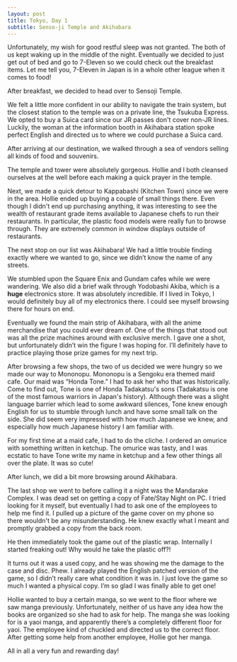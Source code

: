 ```yaml
---
layout: post
title: Tokyo, Day 1
subtitle: Senso-ji Temple and Akihabara
---
```


Unfortunately, my wish for good restful sleep was not granted. The both of us kept waking up in the middle of the night. Eventually we decided to just get out of bed and go to 7-Eleven so we could check out the breakfast items. Let me tell you, 7-Eleven in Japan is in a whole other league when it comes to food!

After breakfast, we decided to head over to Sensoji Temple.

We felt a little more confident in our ability to navigate the train system, but the closest station to the temple was on a private line, the Tsukuba Express. We opted to buy a Suica card since our JR passes don't cover non-JR lines. Luckily, the woman at the information booth in Akihabara station spoke perfect English and directed us to where we could purchase a Suica card.

After arriving at our destination, we walked through a sea of vendors selling all kinds of food and souvenirs.

The temple and tower were absolutely gorgeous. Hollie and I both cleansed ourselves at the well before each making a quick prayer in the temple.

Next, we made a quick detour to Kappabashi (Kitchen Town) since we were in the area. Hollie ended up buying a couple of small things there. Even though I didn't end up purchasing anything, it was interesting to see the wealth of restaurant grade items available to Japanese chefs to run their restaurants. In particular, the plastic food models were really fun to browse through. They are extremely common in window displays outside of restaurants.

The next stop on our list was Akihabara! We had a little trouble finding exactly where we wanted to go, since we didn’t know the name of any streets.

We stumbled upon the Square Enix and Gundam cafes while we were wandering. We also did a brief walk through Yodobashi Akiba, which is a **huge** electronics store. It was absolutely incredible. If I lived in Tokyo, I would definitely buy all of my electronics there. I could see myself browsing there for hours on end.

Eventually we found the main strip of Akihabara, with all the anime merchandise that you could ever dream of. One of the things that stood out was all the prize machines around with exclusive merch. I gave one a shot, but unfortunately didn’t win the figure I was hoping for. I’ll definitely have to practice playing those prize games for my next trip.

After browsing a few shops, the two of us decided we were hungry so we made our way to Mononopu. Mononopu is a Sengoku era themed maid cafe. Our maid was “Honda Tone.” I had to ask her who that was historically. Come to find out, Tone is one of Honda Tadakatsu's sons (Tadakatsu is one of the most famous warriors in Japan's history). Although there was a slight language barrier which lead to some awkward silences, Tone knew enough English for us to stumble through lunch and have some small talk on the side. She did seem very impressed with how much Japanese we knew, and especially how much Japanese history I am familiar with.

For my first time at a maid cafe, I had to do the cliche. I ordered an omurice with something written in ketchup. The omurice was tasty, and I was ecstatic to have Tone write my name in ketchup and a few other things all over the plate. It was so cute!

After lunch, we did a bit more browsing around Akihabara.

The last shop we went to before calling it a night was the Mandarake Complex. I was dead set on getting a copy of Fate/Stay Night on PC. I tried looking for it myself, but eventually I had to ask one of the employees to help me find it. I pulled up a picture of the game cover on my phone so there wouldn't be any misunderstanding. He knew exactly what I meant and promptly grabbed a copy from the back room.

He then immediately took the game out of the plastic wrap. Internally I started freaking out! Why would he take the plastic off?!

It turns out it was a used copy, and he was showing me the damage to the case and disc. Phew. I already played the English patched version of the game, so I didn’t really care what condition it was in. I just love the game so much I wanted a physical copy. I’m so glad I was finally able to get one!

Hollie wanted to buy a certain manga, so we went to the floor where we saw manga previously. Unfortunately, neither of us have any idea how the books are organized so she had to ask for help. The manga she was looking for is a yaoi manga, and apparently there’s a completely different floor for yaoi. The employee kind of chuckled and directed us to the correct floor. After getting some help from another employee, Hollie got her manga.

All in all a very fun and rewarding day!
